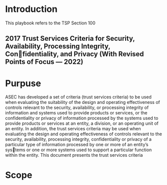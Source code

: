 # Introduction

This playbook refers to the TSP Section 100

##  2017 Trust Services Criteria for Security, Availability, Processing Integrity, Confidentiality, and Privacy (With Revised Points of Focus — 2022)


# Purpuse

ASEC has developed a set of criteria (trust services criteria) to be used when evaluating the suitability of 
the design and operating effectiveness of controls relevant to the security, availability, or processing integrity of information and systems used to provide products or services, or the confidentiality or privacy 
of information processed by the systems used to provide products or services at an entity, a division, or 
an operating unit of an entity. In addition, the trust services criteria may be used when evaluating the 
design and operating effectiveness of controls relevant to the security, availability, processing integrity, 
confidentiality or privacy of a particular type of information processed by one or more of an entity’s systems or one or more systems used to support a particular function within the entity. This document presents the trust services criteria

# Scope
